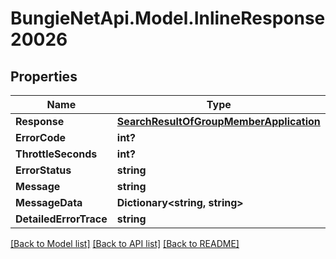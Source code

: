 # BungieNetApi.Model.InlineResponse20026
## Properties

Name | Type | Description | Notes
------------ | ------------- | ------------- | -------------
**Response** | [**SearchResultOfGroupMemberApplication**](SearchResultOfGroupMemberApplication.md) |  | [optional] 
**ErrorCode** | **int?** |  | [optional] 
**ThrottleSeconds** | **int?** |  | [optional] 
**ErrorStatus** | **string** |  | [optional] 
**Message** | **string** |  | [optional] 
**MessageData** | **Dictionary<string, string>** |  | [optional] 
**DetailedErrorTrace** | **string** |  | [optional] 

[[Back to Model list]](../README.md#documentation-for-models) [[Back to API list]](../README.md#documentation-for-api-endpoints) [[Back to README]](../README.md)

